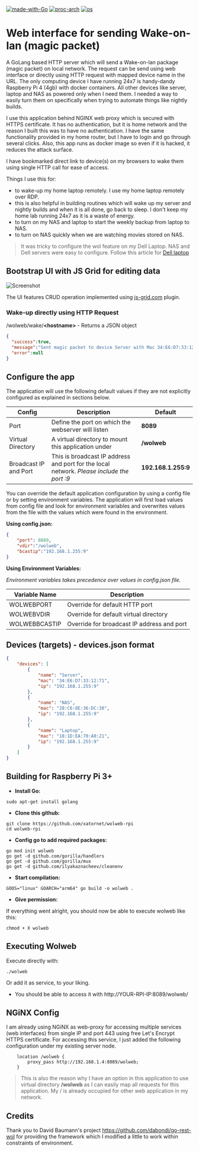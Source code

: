 [![made-with-Go](https://img.shields.io/badge/Made%20with-Go-orange)](http://golang.org) [![proc-arch](https://img.shields.io/badge/Arch-x86%20%7C%20AMD64%20%7C%20ARM5%20%7C%20ARM7-blue)](http://golang.org) [![os](https://img.shields.io/badge/OS-Linux%20%7C%20Windows%20%7C%20Darwin-yellowgreen)](http://golang.org)


# Web interface for sending Wake-on-lan (magic packet)

A GoLang based HTTP server which will send a Wake-on-lan package (magic packet) on local network. The request can be send using web interface or directly using HTTP request with mapped device name in the URL. The only computing device I have running 24x7 is handy-dandy Raspberry Pi 4 (4gb) with docker containers. All other devices like server, laptop and NAS as powered only when I need them. I needed a way to easily turn them on specifically when trying to automate things like nightly builds.

I use this application behind NGINX web proxy which is secured with HTTPS certificate. It has no authentication, but it is home network and the reason I built this was to have no authentication. I have the same functionality provided in my home router, but I have to login and go through several clicks. Also, this app runs as docker image so even if it is hacked, it reduces the attack surface.

I have bookmarked direct link to device(s) on my browsers to wake them using single HTTP call for ease of access.

Things I use this for:
- to wake-up my home laptop remotely. I use my home laptop remotely over RDP.
- this is also helpful in building routines which will wake up my server and nightly builds and when it is all done, go back to sleep. I don't keep my home lab running 24x7 as it is a waste of energy.
- to turn on my NAS and laptop to start the weekly backup from laptop to NAS.
- to turn on NAS quickly when we are watching movies stored on NAS.

> It was tricky to configure the wol feature on my Dell Laptop. NAS and Dell servers were easy to configure. Follow this article for [Dell laptop](https://www.dell.com/support/article/en-us/sln305365/how-to-setup-wake-on-lan-wol-on-your-dell-system?lang=en) 

## Bootstrap UI with JS Grid for editing data

![Screenshot](wolweb_ui.png)

The UI features CRUD operation implemented using [js-grid.com](https://github.com/tabalinas/jsgrid) plugin. 

### Wake-up directly using HTTP Request

/wolweb/wake/**&lt;hostname&gt;** -  Returns a JSON object

```json
{
  "success":true,
  "message":"Sent magic packet to device Server with Mac 34:E6:D7:33:12:71 on Broadcast IP 192.168.1.255:9",
  "error":null
}
```

## Configure the app

The application will use the following default values if they are not explicitly configured as explained in sections below.

| Config | Description | Default
| --- | --- | --- |
| Port | Define the port on which the webserver will listen | **8089**
| Virtual Directory | A virtual directory to mount this application under | **/wolweb**
| Broadcast IP and Port | This is broadcast IP address and port for the local network. *Please include the port :9* | **192.168.1.255:9**

You can override the default application configuration by using a config file or by setting environment variables. The application will first load values from config file and look for environment variables and overwrites values from the file with the values which were found in the environment.

**Using config.json:**

```json
{
    "port": 8089,
    "vdir":"/wolweb",
    "bcastip":"192.168.1.255:9"
}
```
**Using Environment Variables:**

*Environment variables takes precedence over values in config.json file.*

| Variable Name | Description
| --- | --- |
| WOLWEBPORT | Override for default HTTP port
| WOLWEBVDIR | Override for default virtual directory
| WOLWEBBCASTIP | Override for broadcast IP address and port

## Devices (targets) - devices.json format
```json
{
    "devices": [
        {
            "name": "Server",
            "mac": "34:E6:D7:33:12:71",
            "ip": "192.168.1.255:9"
        },
        {
            "name": "NAS",
            "mac": "28:C6:8E:36:DC:38",
            "ip": "192.168.1.255:9"
        },
        {
            "name": "Laptop",
            "mac": "18:1D:EA:70:A0:21",
            "ip": "192.168.1.255:9"
        }
    ]
}

```
## Building for Raspberry Pi 3+

+ **Install Go:**
```
sudo apt-get install golang
```

+ **Clone this github:**
```
git clone https://github.com/xatornet/wolweb-rpi
cd wolweb-rpi
```

+ **Config go to add required packages:**
```
go mod init wolweb
go get -d github.com/gorilla/handlers
go get -d github.com/gorilla/mux
go get -d github.com/ilyakaznacheev/cleanenv
```

+ **Start compilation:**
```
GOOS="linux" GOARCH="arm64" go build -o wolweb .
```

+ **Give permission:**

If everything went alright, you should now be able to execute wolweb like this:
```
chmod + X wolweb
```

## Executing Wolweb

Execute directly with: 
```
./wolweb
```

Or add it as service, to your liking. 

+ You should be able to access it with http://YOUR-RPI-IP:8089/wolweb/ 


## NGiNX Config

I am already using NGiNX as web-proxy for accessing multiple services (web interfaces) from single IP and port 443 using free Let's Encrypt HTTPS certificate. For accessing this service, I just added the following configuration under my existing server node.
```
	location /wolweb {
		proxy_pass http://192.168.1.4:8089/wolweb;
	}
```
> This is also the reason why I have an option in this application to use virtual directory **/wolweb** as I can easily map all requests for this application. My / is already occupied for other web application in my network.

## Credits
Thank you to David Baumann's project https://github.com/dabondi/go-rest-wol for providing the framework which I modified a little to work within constraints of environment.
